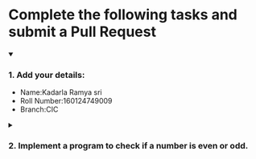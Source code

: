 # Complete the following tasks and submit a Pull Request
<details open>
<summary><h3>1. Add your details: </h3></summary>
<ul>
  <li> Name:Kadarla Ramya sri </li>
  <li> Roll Number:160124749009 </li>
  <li> Branch:CIC </li>
</ul>
</details>
<details>
<summary><h3> 2. Implement a program to check if a number is even or odd. </h3></summary>
<ul>
  <li> Create a new file in the repository and add your code. </li>
  <li> Use any programming language of your choice. </li>
</ul>
</details>

